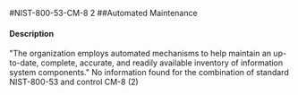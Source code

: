 #NIST-800-53-CM-8 2
##Automated Maintenance
#### Description
"The organization employs automated mechanisms to help maintain an up-to-date, complete, accurate, and readily available inventory of information system components."
No information found for the combination of standard NIST-800-53 and control CM-8 (2)
